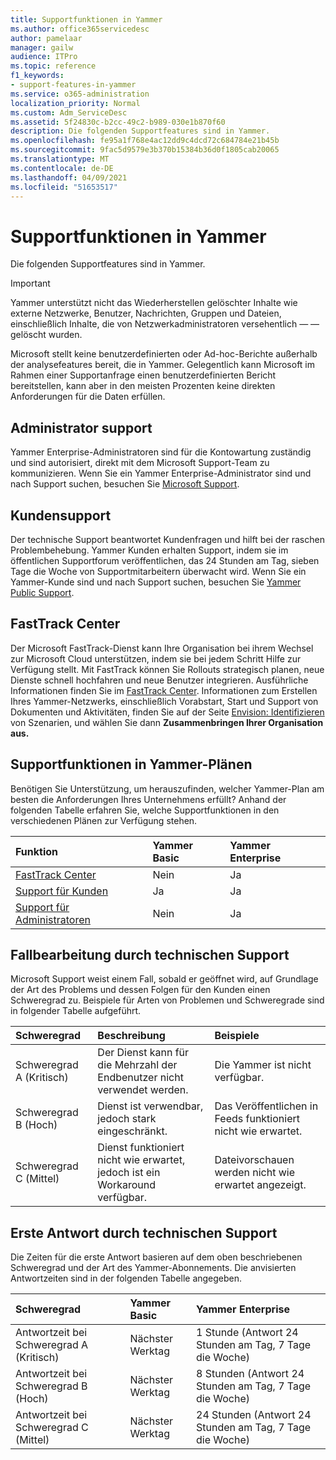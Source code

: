 ```yaml
---
title: Supportfunktionen in Yammer
ms.author: office365servicedesc
author: pamelaar
manager: gailw
audience: ITPro
ms.topic: reference
f1_keywords:
- support-features-in-yammer
ms.service: o365-administration
localization_priority: Normal
ms.custom: Adm_ServiceDesc
ms.assetid: 5f24830c-b2cc-49c2-b989-030e1b870f60
description: Die folgenden Supportfeatures sind in Yammer.
ms.openlocfilehash: fe95a1f768e4ac12dd9c4dcd72c684784e21b45b
ms.sourcegitcommit: 9fac5d9579e3b370b15384b36d0f1805cab20065
ms.translationtype: MT
ms.contentlocale: de-DE
ms.lasthandoff: 04/09/2021
ms.locfileid: "51653517"
---
```

# <a name="support-features-in-yammer"></a>Supportfunktionen in Yammer

Die folgenden Supportfeatures sind in Yammer.
  
> [!IMPORTANT]
> Yammer unterstützt nicht das Wiederherstellen gelöschter Inhalte wie externe Netzwerke, Benutzer, Nachrichten, Gruppen und Dateien, einschließlich Inhalte, die von Netzwerkadministratoren versehentlich &mdash; &mdash; gelöscht wurden.
>
> Microsoft stellt keine benutzerdefinierten oder Ad-hoc-Berichte außerhalb der analysefeatures bereit, die in Yammer. Gelegentlich kann Microsoft im Rahmen einer Supportanfrage einen benutzerdefinierten Bericht bereitstellen, kann aber in den meisten Prozenten keine direkten Anforderungen für die Daten erfüllen.

## <a name="administrator-support"></a>Administrator support

Yammer Enterprise-Administratoren sind für die Kontowartung zuständig und sind autorisiert, direkt mit dem Microsoft Support-Team zu kommunizieren. Wenn Sie ein Yammer Enterprise-Administrator sind und nach Support suchen, besuchen Sie [Microsoft Support](https://go.microsoft.com/fwlink/p/?LinkId=330922).

## <a name="customer-support"></a>Kundensupport

Der technische Support beantwortet Kundenfragen und hilft bei der raschen Problembehebung. Yammer Kunden erhalten Support, indem sie im öffentlichen Supportforum veröffentlichen, das 24 Stunden am Tag, sieben Tage die Woche von Supportmitarbeitern überwacht wird. Wenn Sie ein Yammer-Kunde sind und nach Support suchen, besuchen Sie [Yammer Public Support](https://go.microsoft.com/fwlink/p/?LinkId=330921).
   
## <a name="fasttrack-center"></a>FastTrack Center

Der Microsoft FastTrack-Dienst kann Ihre Organisation bei ihrem Wechsel zur Microsoft Cloud unterstützen, indem sie bei jedem Schritt Hilfe zur Verfügung stellt. Mit FastTrack können Sie Rollouts strategisch planen, neue Dienste schnell hochfahren und neue Benutzer integrieren. Ausführliche Informationen finden Sie im [FastTrack Center](https://go.microsoft.com/fwlink/?LinkID=518597&amp;clcid=0x409). Informationen zum Erstellen Ihres Yammer-Netzwerks, einschließlich Vorabstart, Start und Support von Dokumenten und Aktivitäten, finden Sie auf der Seite [Envision: Identifizieren](https://fasttrack.microsoft.com/office/envision/identify-scenarios) von Szenarien, und wählen Sie dann **Zusammenbringen Ihrer Organisation aus.**

## <a name="support-features-across-yammer-plans"></a>Supportfunktionen in Yammer-Plänen

Benötigen Sie Unterstützung, um herauszufinden, welcher Yammer-Plan am besten die Anforderungen Ihres Unternehmens erfüllt? Anhand der folgenden Tabelle erfahren Sie, welche Supportfunktionen in den verschiedenen Plänen zur Verfügung stehen.
  
|**Funktion**|**Yammer Basic**|**Yammer Enterprise**|
|:-----|:-----|:-----|
|[FastTrack Center](https://go.microsoft.com/fwlink/?LinkID=518597&amp;clcid=0x409) <br/> |Nein  <br/> |Ja  <br/> |
|[Support für Kunden](support-features-in-yammer.md#customer-support) <br/> |Ja  <br/> |Ja  <br/> |
|[Support für Administratoren](support-features-in-yammer.md#administrator-support) <br/> |Nein  <br/> |Ja  <br/> |
 
## <a name="technical-support-case-handling"></a>Fallbearbeitung durch technischen Support

Microsoft Support weist einem Fall, sobald er geöffnet wird, auf Grundlage der Art des Problems und dessen Folgen für den Kunden einen Schweregrad zu. Beispiele für Arten von Problemen und Schweregrade sind in folgender Tabelle aufgeführt. 
  
|**Schweregrad**|**Beschreibung**|**Beispiele**|
|:-----|:-----|:-----|
|Schweregrad A (Kritisch)  <br/> |Der Dienst kann für die Mehrzahl der Endbenutzer nicht verwendet werden.  <br/> |Die Yammer ist nicht verfügbar.  <br/> |
|Schweregrad B (Hoch)  <br/> |Dienst ist verwendbar, jedoch stark eingeschränkt.  <br/> |Das Veröffentlichen in Feeds funktioniert nicht wie erwartet.  <br/> |
|Schweregrad C (Mittel)  <br/> |Dienst funktioniert nicht wie erwartet, jedoch ist ein Workaround verfügbar.  <br/> |Dateivorschauen werden nicht wie erwartet angezeigt.  <br/> |

## <a name="technical-support-initial-response-times"></a>Erste Antwort durch technischen Support

Die Zeiten für die erste Antwort basieren auf dem oben beschriebenen Schweregrad und der Art des Yammer-Abonnements. Die anvisierten Antwortzeiten sind in der folgenden Tabelle angegeben.
  
|**Schweregrad**|**Yammer Basic**|**Yammer Enterprise**|
|:-----|:-----|:-----|
|Antwortzeit bei Schweregrad A (Kritisch)  <br/> |Nächster Werktag  <br/> |1 Stunde (Antwort 24 Stunden am Tag, 7 Tage die Woche)  <br/> |
|Antwortzeit bei Schweregrad B (Hoch)  <br/> |Nächster Werktag  <br/> |8 Stunden (Antwort 24 Stunden am Tag, 7 Tage die Woche)  <br/> |
|Antwortzeit bei Schweregrad C (Mittel)  <br/> |Nächster Werktag  <br/> |24 Stunden (Antwort 24 Stunden am Tag, 7 Tage die Woche)  <br/> |
